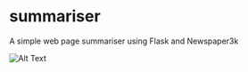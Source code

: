 # summariser
A simple web page summariser using Flask and Newspaper3k

![Alt Text](https://user-images.githubusercontent.com/106616443/177023711-70e682ce-5dc7-4780-a416-f8401a2effaf.gif)
